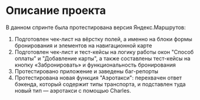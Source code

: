 # Описание проекта
В данном спринте была протестирована версия Яндекс.Маршрутов:
1) Подготовлен чек-лист на вёрстку полей, а именно на блоки формы бронирования и элементов на навигационной карте
2) Подготовлен чек-лист и тест-кейсы на логику работы окон "Способ оплаты" и "Добавление карты", а также составлены тест-кейсы на кнопку «Забронировать» и функциональность бронирования
3) Протестировано приложение и заведены баг-репорты
4) Протестирована новая функция "Аэротакси": перехвачен ответ бэкенда, который содержит типы транспорта, и подставлен туда новый тип — аэротакси с помощью Charles.
